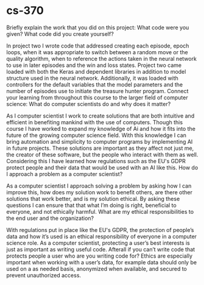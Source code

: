 # cs-370

Briefly explain the work that you did on this project: What code were you given? What code did you create yourself?

In project two I wrote code that addressed creating each episode, epoch loops, when it was appropriate to switch between a random move or the quality algorithm, when to reference the actions taken in the neural network to use in later episodes and the win and loss states. Project two came loaded with both the Keras and dependent libraries in addition to model structure used in the neural network. Additionally, it was loaded with controllers for the default variables that the model parameters and the number of episodes use to initiate the treasure hunter program.
Connect your learning from throughout this course to the larger field of computer science:
What do computer scientists do and why does it matter?

As I computer scientist I work to create solutions that are both intuitive and efficient in benefiting mankind with the use of computers. Though this course I have worked to expand my knowledge of Ai and how it fits into the future of the growing computer science field. With this knowledge I can bring automation and simplicity to computer programs by implementing AI in future projects. These solutions are important as they affect not just me, the creator of these software, but the people who interact with them as well. Considering this I have learned how regulations such as the EU's GDPR protect people and their data that would be used with an AI like this.
How do I approach a problem as a computer scientist?

As a computer scientist I approach solving a problem by asking how I can improve this, how does my solution work to benefit others, are there other solutions that work better, and is my solution ethical. By asking these questions I can ensure that that what I’m doing is right, beneficial to everyone, and not ethically harmful.
What are my ethical responsibilities to the end user and the organization?

With regulations put in place like the EU's GDPR, the protection of people’s data and how it’s used is an ethical responsibility of everyone in a computer science role. As a computer scientist, protecting a user’s best interests is just as important as writing useful code. Afterall if you can’t write code that protects people a user who are you writing code for? Ethics are especially important when working with a user’s data, for example data should only be used on a as needed basis, anonymized when available, and secured to prevent unauthorized access.
